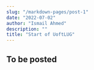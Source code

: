```yaml
---
slug: "/markdown-pages/post-1"
date: "2022-07-02"
author: "Ismail Ahmed"
description: ""
title: "Start of UoftLUG"
---
```

## To be posted
